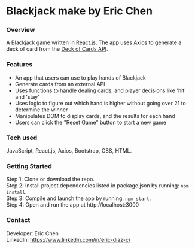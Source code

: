 # Blackjack make by Eric Chen

### Overview  
A Blackjack game written in React.js. The app uses Axios to generate a deck of card 
from the [Deck of Cards API](https://deckofcardsapi.com/).  

### Features  
- An app that users can use to play hands of Blackjack  
- Generate cards from an external API  
- Uses functions to handle dealing cards, and player decisions like 'hit' and 'stay'  
- Uses logic to figure out which hand is higher without going over 21 to determine the winner  
- Manipulates DOM to display cards, and the results for each hand  
- Users can click the "Reset Game" button to start a new game  

### Tech used 
JavaScript, React.js, Axios, Bootstrap, CSS, HTML. 

### Getting Started 
Step 1: Clone or download the repo.  
Step 2: Install project dependencies listed in package.json by running: `npm install`.  
Step 3: Compile and launch the app by running: `npm start`.  
Step 4: Open and run the app at http://localhost:3000  

### Contact  
Developer: Eric Chen  
LinkedIn: https://www.linkedin.com/in/eric-diaz-c/  
